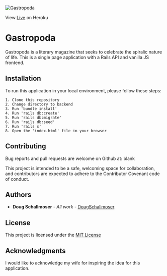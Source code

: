 ![Gastropoda](https://user-images.githubusercontent.com/65590878/96668415-f9201a80-130f-11eb-9634-e37b517a62ff.png)

View [Live](https://gastropoda-app-frontend.herokuapp.com/) on Heroku

# Gastropoda

Gastropoda is a literary magazine that seeks to celebrate the spiralic nature of life. This is a single page application with a Rails API and vanilla JS frontend.


## Installation

To run this application in your local environment, please follow these steps:

```
1. Clone this repository
2. Change directory to backend
3. Run 'bundle install'
4. Run 'rails db:create'
5. Run 'rails db:migrate'
6. Run 'rails db:seed'
7. Run 'rails s'
8. Open the 'index.html' file in your browser
```


## Contributing

Bug reports and pull requests are welcome on Github at:
blank

This project is intended to be a safe, welcoming space for collaboration, and contributors are expected to adhere to the Contributor Covenant code of conduct.
 

## Authors

* **Doug Schallmoser** - *All work* - [DougSchallmoser](https://github.com/dougschallmoser)


## License

This project is licensed under the [MIT License](https://opensource.org/licenses/MIT)


## Acknowledgments

I would like to acknowledge my wife for inspiring the idea for this application.
